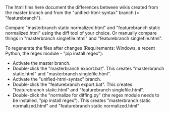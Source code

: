 The html files here document the differences between wikis created from the master branch and from the "unified-html-syntax" branch (= "featurebranch").

Compare "masterbranch static normalized.html" and "featurebranch static normalized.html" using the diff tool of your choice. Or manually compare things in "masterbranch singlefile.html" and "featurebranch singlefile.html".

To regenerate the files after changes (Requirements: Windows, a recent Python, the regex module - "pip install regex"):

* Activate the master branch.
* Double-click the "masterbranch export.bat". This creates "masterbranch static.html" and "masterbranch singlefile.html".
* Activate the "unified-html-syntax" branch.
* Double-click the "featurebranch export.bat". This creates "featurebranch static.html" and "featurebranch singlefile.html".
* Double-click the "normalize for diffing.py" (the regex module needs to be installed, "pip install regex"). This creates "masterbranch static normalized.html" and "featurebranch static normalized.html"


